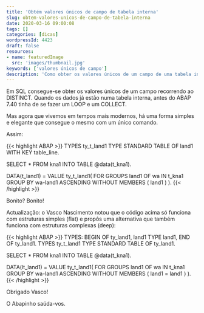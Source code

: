 ```yaml
---
title: 'Obtém valores únicos de campo de tabela interna'
slug: obtem-valores-unicos-de-campo-de-tabela-interna
date: 2020-03-16 09:00:08
tags: []
categories: [dicas]
wordpressId: 4423
draft: false
resources:
- name: featuredImage
  src: 'images/thumbnail.jpg'
keywords: ['valores únicos de campo']
description: 'Como obter os valores únicos de um campo de uma tabela interna usando apenas um único comando em vez dos clássicos LOOP e COLLECT.'
---
```

Em SQL consegue-se obter os valores únicos de um campo recorrendo ao DISTINCT. Quando os dados já estão numa tabela interna, antes do ABAP 7.40 tinha de se fazer um LOOP e um COLLECT.

Mas agora que vivemos em tempos mais modernos, há uma forma simples e elegante que consegue o mesmo com um único comando.

<!--more-->

Assim:


{{< highlight ABAP >}}
TYPES ty_t_land1 TYPE STANDARD TABLE OF land1 WITH KEY table_line.

SELECT * FROM kna1 INTO TABLE @data(t_kna1).

DATA(t_land1) =  VALUE ty_t_land1(
    FOR GROUPS land1 OF wa IN t_kna1
    GROUP BY wa-land1 ASCENDING
    WITHOUT MEMBERS
    ( land1 ) ).
{{< /highlight >}}

Bonito? Bonito!

Actualização: o Vasco Nascimento notou que o código acima só funciona com estruturas simples (flat) e propôs uma alternativa que também funciona com estruturas complexas (deep):


{{< highlight ABAP >}}
TYPES:
  BEGIN OF ty_land1,
    land1 TYPE land1,
  END OF ty_land1.
TYPES ty_t_land1 TYPE STANDARD TABLE OF ty_land1.

SELECT * FROM kna1 INTO TABLE @data(t_kna1).

DATA(lt_land1) = VALUE ty_t_land1(
  FOR GROUPS land1 OF wa IN t_kna1
  GROUP BY wa-land1 ASCENDING
  WITHOUT MEMBERS
  ( land1 = land1 ) ).
{{< /highlight >}}

Obrigado Vasco!

O Abapinho saúda-vos.
